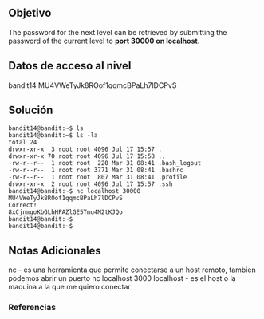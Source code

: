 ## Objetivo
The password for the next level can be retrieved by submitting the password of the current level to **port 30000 on localhost**.
[](https://github.com/armandoportillo0101/Seguridad-de-Redes/blob/main/Plantilla.md#objetivo)

## Datos de acceso al nivel
bandit14
MU4VWeTyJk8ROof1qqmcBPaLh7lDCPvS
[](https://github.com/armandoportillo0101/Seguridad-de-Redes/blob/main/Plantilla.md#datos-de-acceso-al-nivel)

## Solución
```
bandit14@bandit:~$ ls
bandit14@bandit:~$ ls -la
total 24
drwxr-xr-x  3 root root 4096 Jul 17 15:57 .
drwxr-xr-x 70 root root 4096 Jul 17 15:58 ..
-rw-r--r--  1 root root  220 Mar 31 08:41 .bash_logout
-rw-r--r--  1 root root 3771 Mar 31 08:41 .bashrc
-rw-r--r--  1 root root  807 Mar 31 08:41 .profile
drwxr-xr-x  2 root root 4096 Jul 17 15:57 .ssh
bandit14@bandit:~$ nc localhost 30000
MU4VWeTyJk8ROof1qqmcBPaLh7lDCPvS
Correct!
8xCjnmgoKbGLhHFAZlGE5Tmu4M2tKJQo
bandit14@bandit:~$
bandit14@bandit:~$
```
[](https://github.com/armandoportillo0101/Seguridad-de-Redes/blob/main/Plantilla.md#soluci%C3%B3n)

## Notas Adicionales
nc - es una herramienta que permite conectarse a un host remoto, tambien podemos abrir un puerto
nc localhost 3000
	localhost - es el host o la maquina a la que me quiero conectar
	
[](https://github.com/armandoportillo0101/Seguridad-de-Redes/blob/main/Plantilla.md#notas-adicionales)

### Referencias
